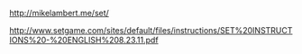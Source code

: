 http://mikelambert.me/set/


http://www.setgame.com/sites/default/files/instructions/SET%20INSTRUCTIONS%20-%20ENGLISH%208.23.11.pdf
